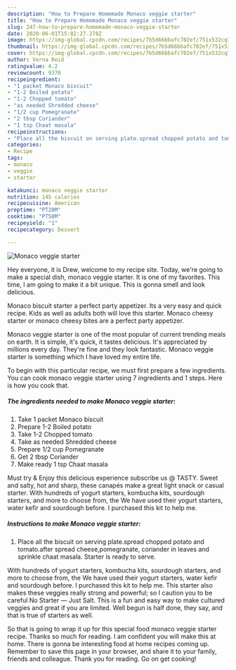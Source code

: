 ```yaml
---
description: "How to Prepare Homemade Monaco veggie starter"
title: "How to Prepare Homemade Monaco veggie starter"
slug: 247-how-to-prepare-homemade-monaco-veggie-starter
date: 2020-06-01T15:02:27.278Z
image: https://img-global.cpcdn.com/recipes/7b5d66bbafc702ef/751x532cq70/monaco-veggie-starter-recipe-main-photo.jpg
thumbnail: https://img-global.cpcdn.com/recipes/7b5d66bbafc702ef/751x532cq70/monaco-veggie-starter-recipe-main-photo.jpg
cover: https://img-global.cpcdn.com/recipes/7b5d66bbafc702ef/751x532cq70/monaco-veggie-starter-recipe-main-photo.jpg
author: Verna Reid
ratingvalue: 4.2
reviewcount: 9370
recipeingredient:
- "1 packet Monaco biscuit"
- "1-2 Boiled potato"
- "1-2 Chopped tomato"
- "as needed Shredded cheese"
- "1/2 cup Pomegranate"
- "2 tbsp Coriander"
- "1 tsp Chaat masala"
recipeinstructions:
- "Place all the biscuit on serving plate.spread chopped potato and tomato.after spread cheese,pomegranate, coriander in leaves and sprinkle chaat masala. Starter is ready to serve."
categories:
- Recipe
tags:
- monaco
- veggie
- starter

katakunci: monaco veggie starter 
nutrition: 145 calories
recipecuisine: American
preptime: "PT20M"
cooktime: "PT58M"
recipeyield: "1"
recipecategory: Dessert

---
```



![Monaco veggie starter](https://img-global.cpcdn.com/recipes/7b5d66bbafc702ef/751x532cq70/monaco-veggie-starter-recipe-main-photo.jpg)

Hey everyone, it is Drew, welcome to my recipe site. Today, we're going to make a special dish, monaco veggie starter. It is one of my favorites. This time, I am going to make it a bit unique. This is gonna smell and look delicious.

Monaco biscuit starter a perfect party appetizer. Its a very easy and quick recipe. Kids as well as adults both will love this starter. Monaco cheesy starter or monaco cheesy bites are a perfect party appetizer.

Monaco veggie starter is one of the most popular of current trending meals on earth. It is simple, it's quick, it tastes delicious. It's appreciated by millions every day. They're fine and they look fantastic. Monaco veggie starter is something which I have loved my entire life.


To begin with this particular recipe, we must first prepare a few ingredients. You can cook monaco veggie starter using 7 ingredients and 1 steps. Here is how you cook that.

<!--inarticleads1-->

##### The ingredients needed to make Monaco veggie starter:

1. Take 1 packet Monaco biscuit
1. Prepare 1-2 Boiled potato
1. Take 1-2 Chopped tomato
1. Take as needed Shredded cheese
1. Prepare 1/2 cup Pomegranate
1. Get 2 tbsp Coriander
1. Make ready 1 tsp Chaat masala


Must try &amp; Enjoy this delicious experience subscribe us @ TASTY. Sweet and salty, hot and sharp, these canapés make a great light snack or casual starter. With hundreds of yogurt starters, kombucha kits, sourdough starters, and more to choose from, the We have used their yogurt starters, water kefir and sourdough before. I purchased this kit to help me. 

<!--inarticleads2-->

##### Instructions to make Monaco veggie starter:

1. Place all the biscuit on serving plate.spread chopped potato and tomato.after spread cheese,pomegranate, coriander in leaves and sprinkle chaat masala. Starter is ready to serve.


With hundreds of yogurt starters, kombucha kits, sourdough starters, and more to choose from, the We have used their yogurt starters, water kefir and sourdough before. I purchased this kit to help me. This starter also makes these veggies really strong and powerful; so I caution you to be careful No Starter — Just Salt. This is a fun and easy way to make cultured veggies and great if you are limited. Well begun is half done, they say, and that is true of starters as well. 

So that is going to wrap it up for this special food monaco veggie starter recipe. Thanks so much for reading. I am confident you will make this at home. There is gonna be interesting food at home recipes coming up. Remember to save this page in your browser, and share it to your family, friends and colleague. Thank you for reading. Go on get cooking!
